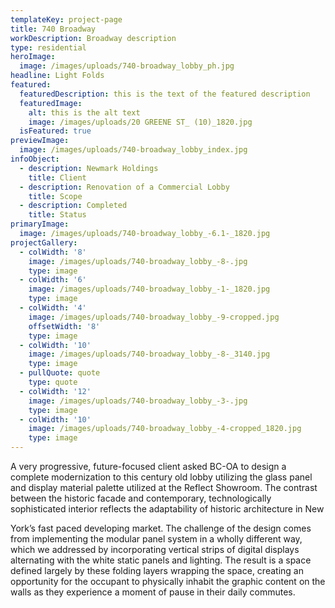 ```yaml
---
templateKey: project-page
title: 740 Broadway
workDescription: Broadway description
type: residential
heroImage:
  image: /images/uploads/740-broadway_lobby_ph.jpg
headline: Light Folds
featured:
  featuredDescription: this is the text of the featured description
  featuredImage:
    alt: this is the alt text
    image: /images/uploads/20 GREENE ST_ (10)_1820.jpg
  isFeatured: true
previewImage:
  image: /images/uploads/740-broadway_lobby_index.jpg
infoObject:
  - description: Newmark Holdings
    title: Client
  - description: Renovation of a Commercial Lobby
    title: Scope
  - description: Completed
    title: Status
primaryImage:
  image: /images/uploads/740-broadway_lobby_-6.1-_1820.jpg
projectGallery:
  - colWidth: '8'
    image: /images/uploads/740-broadway_lobby_-8-.jpg
    type: image
  - colWidth: '6'
    image: /images/uploads/740-broadway_lobby_-1-_1820.jpg
    type: image
  - colWidth: '4'
    image: /images/uploads/740-broadway_lobby_-9-cropped.jpg
    offsetWidth: '8'
    type: image
  - colWidth: '10'
    image: /images/uploads/740-broadway_lobby_-8-_3140.jpg
    type: image
  - pullQuote: quote
    type: quote
  - colWidth: '12'
    image: /images/uploads/740-broadway_lobby_-3-.jpg
    type: image
  - colWidth: '10'
    image: /images/uploads/740-broadway_lobby_-4-cropped_1820.jpg
    type: image
---
```

A very progressive, future-focused client asked BC-OA to design a complete modernization to this century old lobby utilizing the glass panel and display material palette utilized at the Reflect Showroom. The contrast between the historic facade and contemporary, technologically sophisticated interior reflects the adaptability of historic architecture in New

York’s fast paced developing market. The challenge of the design comes from implementing the modular panel system in a wholly different way, which we addressed by incorporating vertical strips of digital displays alternating with the white static panels and lighting. The result is a space defined largely by these folding layers wrapping the space, creating an opportunity for the occupant to physically inhabit the graphic content on the walls as they experience a moment of pause in their daily commutes.

